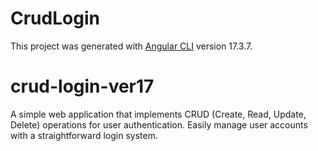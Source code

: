 # CrudLogin

This project was generated with [Angular CLI](https://github.com/angular/angular-cli) version 17.3.7.

# crud-login-ver17

A simple web application that implements CRUD (Create, Read, Update, Delete) operations for user authentication. Easily manage user accounts with a straightforward login system.
